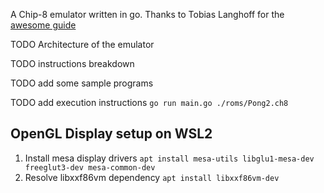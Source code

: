 A Chip-8 emulator written in go.
Thanks to Tobias Langhoff for the [awesome guide](https://tobiasvl.github.io/blog/write-a-chip-8-emulator/)

TODO Architecture of the emulator

TODO instructions breakdown

TODO add some sample programs

TODO add execution instructions
`go run main.go ./roms/Pong2.ch8`

## OpenGL Display setup on WSL2
1. Install mesa display drivers
`apt install mesa-utils libglu1-mesa-dev freeglut3-dev mesa-common-dev`
2. Resolve libxxf86vm dependency
`apt install libxxf86vm-dev`
